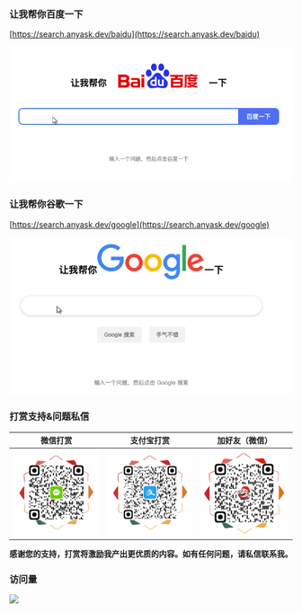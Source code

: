 ### 让我帮你百度一下

[https://search.anyask.dev/baidu](https://search.anyask.dev/baidu)

![百度一下](assets/baidu.png)

### 让我帮你谷歌一下

[https://search.anyask.dev/google](https://search.anyask.dev/google)

![谷歌一下](assets/google.png)

### 打赏支持&问题私信
| **微信打赏** | **支付宝打赏** | **加好友（微信）** |
| --- | --- | --- |
| <img src="assets/WeChatPay.png" alt="微信打赏" width="200px" /> | <img src="assets/AliPay.png" alt="支付宝打赏" width="200px" /> | <img src="assets/WeChat.png" alt="加好友（微信）" width="200px" /> |

**感谢您的支持，打赏将激励我产出更优质的内容。如有任何问题，请私信联系我。**


### 访问量
![](https://counter.dalin.cool/zxpzdtom/search-mate.svg)
